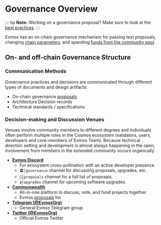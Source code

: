 <!--
order: 1
title: "Overview"
-->

# Governance Overview

::: tip **Note:** Working on a governance proposal? Make sure to look at the
[best practices](./best_practices.md). :::

Evmos has an on-chain governance mechanism for passing text proposals, changing
[chain parameters](./param_change.md), and spending
[funds from the community pool](./community_pool.md).

## On- and off-chain Governance Structure

### Communication Methods

Governance practices and decisions are communicated through different types of
documents and design artifacts:

*   On-chain governance [proposals](https://www.mintscan.io/evmos/proposals)
*   Architecture Decision records
*   Technical standards / specifications

### Decision-making and Discussion Venues

Venues involve community members to different degrees and individuals often
perform multiple roles in the Cosmos ecosystem (validators, users, developers
and core-members of Evmos Team). Because technical direction setting and
development is almost always happening in the open, involvement from members in
the extended community occurs organically.

*   **[Evmos Discord](https://discord.gg/evmos)**
    *   For ecosystem cross-pollination with an active developer presence.
    *   `🏛│governance` channel for discussing proposals, upgrades, etc.
    *   `📜│proposals` channel for a full list of proposals.
    *   `⏫│upgrades` channel for upcoming software upgrades.
*   **[Commonwealth](https://commonwealth.im/evmos)**
    *   All-in-one platform to discuss, vote, and fund projects together
    *   Evmos [proposals](https://commonwealth.im/evmos/proposals) list
*   **[Telegram (@EvmosOrg)](https://t.me/EvmosOrg)**
    *   General Evmos Telegram group
*   **[Twitter (@EvmosOrg)](https://twitter.com/EvmosOrg)**
    *   Official Evmos Twitter
